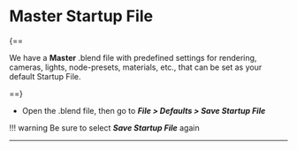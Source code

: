 # **Master Startup File**

{==

We have a **Master** .blend file with predefined settings for rendering, cameras, lights, node-presets, materials, etc., that can be set as your default Startup File.

==}

- Open the .blend file, then go to ***File > Defaults > Save Startup File***

!!! warning
    Be sure to select ***Save Startup File*** again


---
